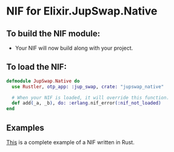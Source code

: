 # NIF for Elixir.JupSwap.Native

## To build the NIF module:

- Your NIF will now build along with your project.

## To load the NIF:

```elixir
defmodule JupSwap.Native do
  use Rustler, otp_app: :jup_swap, crate: "jupswap_native"

  # When your NIF is loaded, it will override this function.
  def add(_a, _b), do: :erlang.nif_error(:nif_not_loaded)
end
```

## Examples

[This](https://github.com/rusterlium/NifIo) is a complete example of a NIF written in Rust.
